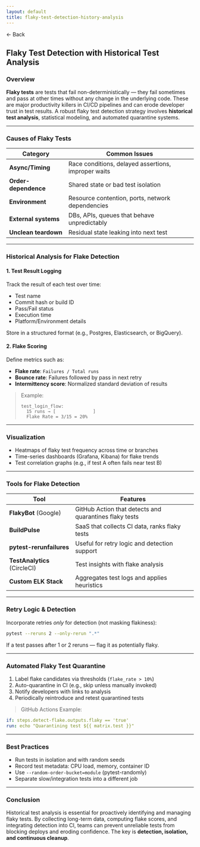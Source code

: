 ```yaml
---
layout: default
title: flaky-test-detection-history-analysis
---
```


<a href="https://anish7610.github.io/technical-writeups" style="text-decoration: none;">← Back</a>


##  Flaky Test Detection with Historical Test Analysis

### Overview

**Flaky tests** are tests that fail non-deterministically — they fail sometimes and pass at other times without any change in the underlying code. These are major productivity killers in CI/CD pipelines and can erode developer trust in test results. A robust flaky test detection strategy involves **historical test analysis**, statistical modeling, and automated quarantine systems.

---

###  Causes of Flaky Tests

| Category             | Common Issues                                       |
| -------------------- | --------------------------------------------------- |
| **Async/Timing**     | Race conditions, delayed assertions, improper waits |
| **Order-dependence** | Shared state or bad test isolation                  |
| **Environment**      | Resource contention, ports, network dependencies    |
| **External systems** | DBs, APIs, queues that behave unpredictably         |
| **Unclean teardown** | Residual state leaking into next test               |

---

###  Historical Analysis for Flake Detection

#### 1. **Test Result Logging**

Track the result of each test over time:

* Test name
* Commit hash or build ID
* Pass/Fail status
* Execution time
* Platform/Environment details

Store in a structured format (e.g., Postgres, Elasticsearch, or BigQuery).

#### 2. **Flake Scoring**

Define metrics such as:

* **Flake rate**: `Failures / Total runs`
* **Bounce rate**: Failures followed by pass in next retry
* **Intermittency score**: Normalized standard deviation of results

>  Example:
>
> ```
> test_login_flow:
>   15 runs → [              ]
>   Flake Rate = 3/15 = 20%
> ```

---

###  Visualization

* Heatmaps of flaky test frequency across time or branches
* Time-series dashboards (Grafana, Kibana) for flake trends
* Test correlation graphs (e.g., if test A often fails near test B)

---

###  Tools for Flake Detection

| Tool                         | Features                                               |
| ---------------------------- | ------------------------------------------------------ |
| **FlakyBot** (Google)        | GitHub Action that detects and quarantines flaky tests |
| **BuildPulse**               | SaaS that collects CI data, ranks flaky tests          |
| **pytest-rerunfailures**     | Useful for retry logic and detection support           |
| **TestAnalytics** (CircleCI) | Test insights with flake analysis                      |
| **Custom ELK Stack**         | Aggregates test logs and applies heuristics            |

---

###  Retry Logic & Detection

Incorporate retries *only* for detection (not masking flakiness):

```bash
pytest --reruns 2 --only-rerun ".*"
```

If a test passes after 1 or 2 reruns — flag it as potentially flaky.

---

###  Automated Flaky Test Quarantine

1. Label flake candidates via thresholds (`flake_rate > 10%`)
2. Auto-quarantine in CI (e.g., skip unless manually invoked)
3. Notify developers with links to analysis
4. Periodically reintroduce and retest quarantined tests

>  GitHub Actions Example:

```yaml
if: steps.detect-flake.outputs.flaky == 'true'
run: echo "Quarantining test ${{ matrix.test }}"
```

---

###  Best Practices

* Run tests in isolation and with random seeds
* Record test metadata: CPU load, memory, container ID
* Use `--random-order-bucket=module` (pytest-randomly)
* Separate slow/integration tests into a different job

---

### Conclusion

Historical test analysis is essential for proactively identifying and managing flaky tests. By collecting long-term data, computing flake scores, and integrating detection into CI, teams can prevent unreliable tests from blocking deploys and eroding confidence. The key is **detection, isolation, and continuous cleanup**.
